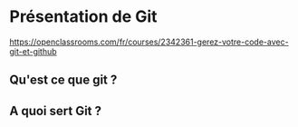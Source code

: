 # Présentation de Git

https://openclassrooms.com/fr/courses/2342361-gerez-votre-code-avec-git-et-github

## Qu'est ce que git ? 

## A quoi sert Git ?

## 